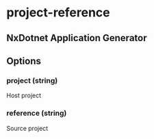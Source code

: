 # project-reference

## NxDotnet Application Generator

## Options

### project (string)

Host project

### reference (string)

Source project
